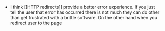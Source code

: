 - I think [[HTTP redirects]] provide a better error experience. If you just tell the user that error has occurred there is not much they can do other than get frustrated with a brittle software. On the other hand when you redirect user to the page